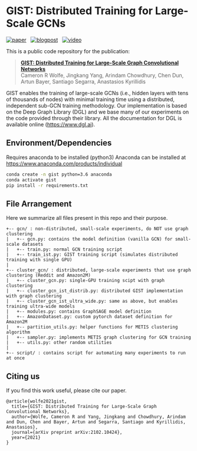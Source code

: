 # GIST: Distributed Training for Large-Scale GCNs


[![paper](https://img.shields.io/badge/Paper-arXiv-b31b1b)](https://arxiv.org/abs/2108.11941)
&nbsp;
[![blogpost](https://img.shields.io/badge/Blog%20Post-medium-2596be)](https://towardsdatascience.com/effortless-distributed-training-of-ultra-wide-gcns-6e9873f58a50)
&nbsp;
[![video](https://img.shields.io/badge/Video-YouTube-ff2038)](https://www.youtube.com/watch?v=lc9rYKHkgv0&ab_channel=ResearchMadeSimple)
&nbsp;


This is a public code repository for the publication:
> [**GIST: Distributed Training for Large-Scale Graph Convolutional Networks**](https://arxiv.org/abs/2102.10424)<br>
> Cameron R Wolfe, Jingkang Yang, Arindam Chowdhury, Chen Dun, Artun Bayer, Santiago Segarra, Anastasios Kyrillidis<br>

GIST enables the training of large-scale
GCNs (i.e., hidden layers with tens of thousands of nodes) with minimal training
time using a distributed, independent sub-GCN training methodology.
Our implementation is based on the Deep Graph Library (DGL) and we base many of
our experiments on the code provided through their library. All the documentation
for DGL is available online (https://www.dgl.ai).

## Environment/Dependencies

Requires anaconda to be installed (python3)
Anaconda can be installed at https://www.anaconda.com/products/individual

```bash
conda create -n gist python=3.6 anaconda
conda activate gist
pip install -r requirements.txt
```

## File Arrangement

Here we summarize all files present in this repo and their purpose.
```
+-- gcn/ : non-distributed, small-scale experiments, do NOT use graph clustering
|   +-- gcn.py: contains the model definition (vanilla GCN) for small-scale datasets
|   +-- train.py: normal GCN training script
|   +-- train_ist.py: GIST training script (simulates distributed training with single GPU)
|
+-- cluster_gcn/ : distributed, large-scale experiments that use graph clustering (Reddit and Amazon2M)
|   +-- cluster_gcn.py: single-GPU training scipt with graph clustering
|   +-- cluster_gcn_ist_distrib.py: distributed GIST implementation with graph clustering
|   +-- cluster_gcn_ist_ultra_wide.py: same as above, but enables training ultra-wide models
|   +-- modules.py: contains GraphSAGE model definition
|   +-- AmazonDataset.py: custom pytorch dataset definition for Amazon2M
|   +-- partition_utils.py: helper functions for METIS clustering algorithm
|   +-- sampler.py: implements METIS graph clustering for GCN training
|   +-- utils.py: other random utilities
|
+-- script/ : contains script for automating many experiments to run at once
```

## Citing us
If you find this work useful, please cite our paper.
```
@article{wolfe2021gist,
  title={GIST: Distributed Training for Large-Scale Graph Convolutional Networks},
  author={Wolfe, Cameron R and Yang, Jingkang and Chowdhury, Arindam and Dun, Chen and Bayer, Artun and Segarra, Santiago and Kyrillidis, Anastasios},
  journal={arXiv preprint arXiv:2102.10424},
  year={2021}
}
```

